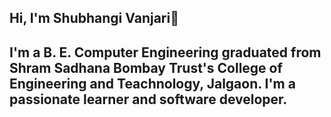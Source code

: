 ## Hi, I'm Shubhangi Vanjari👋

<!--
**shubhangi9238/shubhangi9238** is a ✨ _special_ ✨ repository because its `README.md` (this file) appears on your GitHub profile.

Here are some ideas to get you started:

- 🔭 I’m currently working on ...
- 🌱 I’m currently learning ...
- 👯 I’m looking to collaborate on ...
- 🤔 I’m looking for help with ...
- 💬 Ask me about ...
- 📫 How to reach me: ...
- 😄 Pronouns: ...
- ⚡ Fun fact: ...
-->
## I'm a B. E. Computer Engineering graduated from Shram Sadhana Bombay Trust's College of Engineering and Teachnology, Jalgaon. I'm a passionate learner and software developer.

